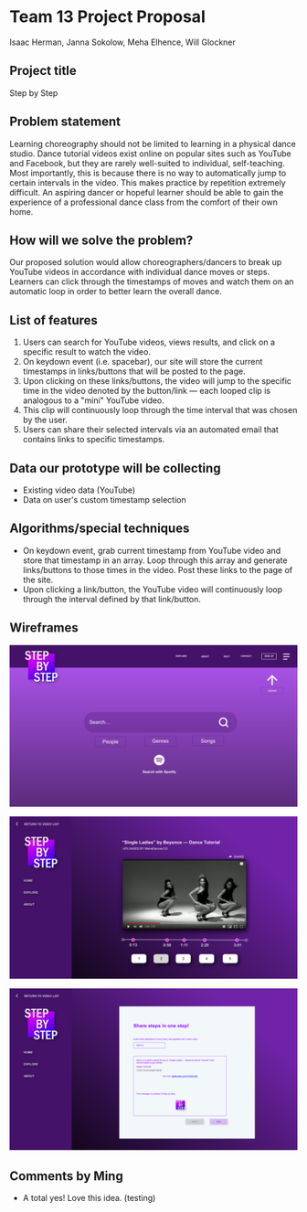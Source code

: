 # Team 13 Project Proposal
Isaac Herman, Janna Sokolow, Meha Elhence, Will Glockner

## Project title
Step by Step

## Problem statement
Learning choreography should not be limited to learning in a physical dance studio. Dance tutorial videos exist online on popular sites such as YouTube and Facebook, but they are rarely well-suited to individual, self-teaching. Most importantly, this is because there is no way to automatically jump to certain intervals in the video. This makes practice by repetition extremely difficult. An aspiring dancer or hopeful learner should be able to gain the experience of a professional dance class from the comfort of their own home.

## How will we solve the problem?
Our proposed solution would allow choreographers/dancers to break up YouTube videos in accordance with individual dance moves or steps. Learners can click through the timestamps of moves and watch them on an automatic loop in order to better learn the overall dance.

## List of features
1. Users can search for YouTube videos, views results, and click on a specific result to watch the video.
2. On keydown event (i.e. spacebar), our site will store the current timestamps in links/buttons that will be posted to the page.
3. Upon clicking on these links/buttons, the video will jump to the specific time in the video denoted by the button/link — each looped clip is analogous to a "mini" YouTube video.     
4. This clip will continuously loop through the time interval that was chosen by the user.
5. Users can share their selected intervals via an automated email that contains links to specific timestamps.

## Data our prototype will be collecting
- Existing video data (YouTube)
- Data on user's custom timestamp selection

## Algorithms/special techniques  
- On keydown event, grab current timestamp from YouTube video and store that timestamp in an array. Loop through this array and generate links/buttons to those times in the video. Post these links to the page of the site.
- Upon clicking a link/button, the YouTube video will continuously loop through the interval defined by that link/button.  

## Wireframes

![home](Mockups/home.png)

![player](Mockups/player.png)

![share](Mockups/share.png)

## Comments by Ming
* A total yes!  Love this idea. (testing)
